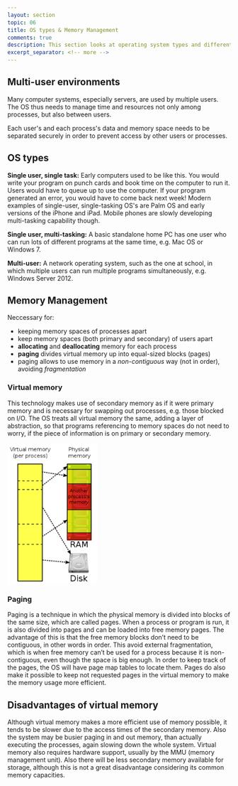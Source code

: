 ```yaml
---
layout: section
topic: 06
title: OS types & Memory Management
comments: true
description: This section looks at operating system types and different ways that the OS can manage program memory efficiently.
excerpt_separator: <!-- more -->
---
```

<!-- more -->
## Multi-user environments
Many computer systems, especially servers, are used by multiple users. The OS thus needs to manage time and resources not only among processes, but also between users.

Each user's and each process's data and memory space needs to be separated securely in order to prevent access by other users or processes.

## OS types
**Single user, single task:** Early computers used to be like this. You would write your program on punch cards and book time on the computer to run it. Users would have to queue up to use the computer. If your program generated an error, you would have to come back next week! Modern examples of single-user, single-tasking OS's are Palm OS and early versions of the iPhone and iPad. Mobile phones are slowly developing multi-tasking capability though.

**Single user, multi-tasking:** A basic standalone home PC has one user who can run lots of different programs at the same time, e.g. Mac OS or Windows 7.

**Multi-user:** A network operating system, such as the one at school, in which multiple users can run multiple programs simultaneously, e.g. Windows Server 2012.

## Memory Management
Neccessary for:
- keeping memory spaces of processes apart
- keep memory spaces (both primary and secondary) of users apart
- **allocating** and **deallocating** memory for each process
- **paging** divides virtual memory up into equal-sized blocks (pages)
- paging allows to use memory in a _non-contiguous_ way (not in order), avoiding _fragmentation_

### Virtual memory
This technology makes use of secondary memory as if it were primary memory and is necessary for swapping out processes, e.g. those blocked on I/O. The OS treats all virtual memory the same, adding a layer of abstraction, so that programs referencing to memory spaces do not need to worry, if the piece of information is on primary or secondary memory.

<img class="center-block img-responsive" src="/assets/img/virtual-memory.png" alt="Virtual memory" align="center" width="40%">

### Paging
Paging is a technique in which the physical memory is divided into blocks of the same size, which are called pages. When a process or program is run, it is also divided into pages and can be loaded into free memory pages. The advantage of this is that the free memory blocks don’t need to be contiguous, in other words in order. This avoid external fragmentation, which is when free memory can’t be used for a process because it is non-contiguous, even though the space is big enough. 
In order to keep track of the pages, the OS will have page map tables to locate them. Pages do also make it possible to keep not requested pages in the virtual memory to make the memory usage more efficient.
## Disadvantages of virtual memory
Although virtual memory makes a more efficient use of memory possible, it tends to be slower due to the access times of the secondary memory. Also the system may be busier paging in and out memory, than actually executing the processes, again slowing down the whole system. Virtual memory also requires hardware support, usually by the MMU (memory management unit).
Also there will be less secondary memory available for storage, although this is not a great disadvantage considering its common memory capacities.

